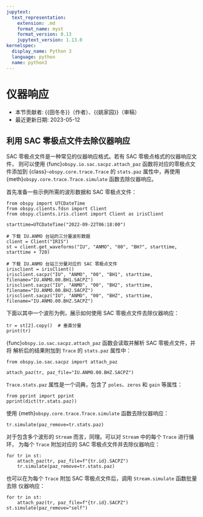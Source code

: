 ```yaml
---
jupytext:
  text_representation:
    extension: .md
    format_name: myst
    format_version: 0.13
    jupytext_version: 1.13.0
kernelspec:
  display_name: Python 3
  language: python
  name: python3
---
```


# 仪器响应

- 本节贡献者: {{田冬冬}}（作者）、{{姚家园}}（审稿）
- 最近更新日期: 2023-05-12

## 利用 SAC 零极点文件去除仪器响应

SAC 零极点文件是一种常见的仪器响应格式。若有 SAC 零极点格式的仪器响应文件，
则可以使用 {func}`obspy.io.sac.sacpz.attach_paz` 函数将对应的零极点文件添加到
{class}`~obspy.core.trace.Trace` 的 `stats.paz` 属性中，再使用
{meth}`obspy.core.trace.Trace.simulate` 函数去除仪器响应。

首先准备一些示例所需的波形数据和 SAC 零极点文件：
```{code-cell} ipython3
from obspy import UTCDateTime
from obspy.clients.fdsn import Client
from obspy.clients.iris.client import Client as irisClient

starttime=UTCDateTime("2022-09-22T06:18:00")

# 下载 IU.ANMO 台站的三分量波形数据
client = Client("IRIS")
st = client.get_waveforms("IU", "ANMO", "00", "BH?", starttime, starttime + 720)

# 下载 IU.ANMO 台站三分量对应的 SAC 零极点文件
irisclient = irisClient()
irisclient.sacpz("IU", "ANMO", "00", "BH1", starttime, filename="IU.ANMO.00.BH1.SACPZ")
irisclient.sacpz("IU", "ANMO", "00", "BH2", starttime, filename="IU.ANMO.00.BH2.SACPZ")
irisclient.sacpz("IU", "ANMO", "00", "BHZ", starttime, filename="IU.ANMO.00.BHZ.SACPZ")
```

下面以其中一个波形为例，展示如何使用 SAC 零极点文件去除仪器响应：
```{code-cell} ipython3
tr = st[2].copy()  # 垂直分量
print(tr)
```

{func}`obspy.io.sac.sacpz.attach_paz` 函数会读取并解析 SAC 零极点文件，并将
解析后的结果附加到 `Trace` 的 `stats.paz` 属性中：
```{code-cell} ipython3
from obspy.io.sac.sacpz import attach_paz

attach_paz(tr, paz_file="IU.ANMO.00.BHZ.SACPZ")
```
`Trace.stats.paz` 属性是一个词典，包含了 `poles`、`zeros` 和 `gain` 等属性：
```{code-cell} ipython3
from pprint import pprint
pprint(dict(tr.stats.paz))
```
使用 {meth}`obspy.core.trace.Trace.simulate` 函数去除仪器响应：
```{code-cell} ipython3
tr.simulate(paz_remove=tr.stats.paz)
```

对于包含多个波形的 `Stream` 而言，同理。可以对 `Stream` 中的每个 `Trace` 进行循环，
为每个 `Trace` 附加对应的 SAC 零极点文件并去除仪器响应：
```
for tr in st:
    attach_paz(tr, paz_file=f"{tr.id}.SACPZ")
    tr.simulate(paz_remove=tr.stats.paz)
```
也可以在为每个 `Trace` 附加 SAC 零极点文件后，调用 `Stream.simulate` 函数批量去除
仪器响应：
```
for tr in st:
    attach_paz(tr, paz_file=f"{tr.id}.SACPZ")
st.simulate(paz_remove="self")
```
